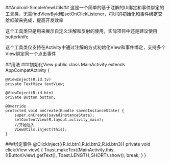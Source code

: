 ##Android-SimpleViewUtils##
这是一个简单的基于注解的UI绑定和事件绑定的工具类，无需findViewById和setOnClickListener，将UI的初始化和事件绑定交给框架来完成，提高开发效率
  
这个工具类只是用来展示自定义注解和反射的使用，实际项目中还是建议使用butterknife  

这个工具类仅支持在Activity中通过注解的方式初始化View和事件绑定，支持多个View绑定同一个点击事件

##用法
###初始化View
    public class MainActivity extends AppCompatActivity {

    @ViewInject(R.id.tv)
    private TextView textView;

    @ViewInject(R.id.btn)
    private Button button;

    @Override
    protected void onCreate(Bundle savedInstanceState) {
        super.onCreate(savedInstanceState);
        setContentView(R.layout.activity_main);
        //开始注入
        ViewUtils.inject(this);
    }
###绑定事件
    @ClickInject({R.id.btn1,R.id.btn2,R.id.btn3})
    private void click(View view) {
        Toast.makeText(MainActivity.this, ((Button)view).getText(), Toast.LENGTH_SHORT).show();
        break;
        }
    }